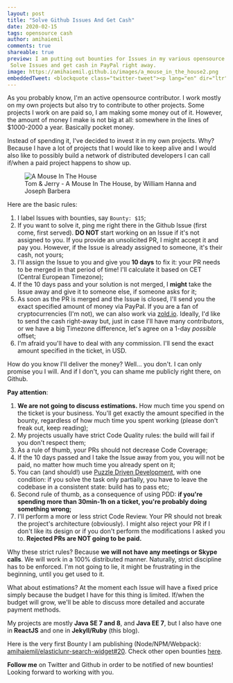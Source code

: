 ```yaml
---
layout: post
title: "Solve Github Issues And Get Cash"
date: 2020-02-15
tags: opensource cash
author: amihaiemil
comments: true
shareable: true
preview: I am putting out bounties for Issues in my various opensource projects.
 Solve Issues and get cash in PayPal right away.
image: https://amihaiemil.github.io/images/a_mouse_in_the_house2.png
embeddedTweet: <blockquote class="twitter-tweet"><p lang="en" dir="ltr">How much do you earn from doing OSS, yearly? Please vote only if you&#39;re doing OSS besides your full-time job/in your free time. <a href="https://twitter.com/github?ref_src=twsrc%5Etfw">@github</a> <a href="https://twitter.com/gitlab?ref_src=twsrc%5Etfw">@gitlab</a> <a href="https://twitter.com/hashtag/opensource?src=hash&amp;ref_src=twsrc%5Etfw">#opensource</a> <a href="https://twitter.com/hashtag/money?src=hash&amp;ref_src=twsrc%5Etfw">#money</a></p>&mdash; Mihai 🌵 (@amihaiemil) <a href="https://twitter.com/amihaiemil/status/1229409923085283329?ref_src=twsrc%5Etfw">February 17, 2020</a></blockquote> <script async src="https://platform.twitter.com/widgets.js" charset="utf-8"></script>
---
```


As you probably know, I'm an active opensource contributor. I work mostly on my
own projects but also try to contribute to other projects. Some projects I work on
are paid so, I am making some money out of it. However, the amount of money I make is not big at all: somewhere in the lines of $1000-2000 a year. Basically pocket money.

Instead of spending it, I've decided to invest it in my own projects. Why? Because
I have a lot of projects that I would like to keep alive and I would also like to possibly
build a network of distributed developers I can call if/when a paid project happens to show up.

<figure class="articleimg">
 <img src="{{page.image}}" alt="A Mouse In The House">
 <figcaption>
 Tom & Jerry - A Mouse In The House, by  William Hanna and Joseph Barbera
 </figcaption>
</figure>

Here are the basic rules:

1. I label Issues with bounties, say ``Bounty: $15``;
2. If you want to solve it, ping me right there in the Github Issue (first come, first served). **DO NOT** start working on an Issue if it's not assigned to you. If you provide an unsolicited PR, I might accept it and pay you. However, if the Issue is already assigned to someone, it's their cash, not yours;
3. I'll assign the Issue to you and give you **10 days** to fix it: your PR needs to be merged in that period of time! I'll calculate it based on CET (Central European Timezone);
4. If the 10 days pass and your solution is not merged, I **might** take the Issue away and give it to someone else, if someone asks for it;
5. As soon as the PR is merged and the Issue is closed, I'll send you the exact specified amount of money via PayPal. If you are a fan of cryptocurrencies (I'm  not), we can also work via [zold.io](http://www.zold.io/). Ideally, I'd like to send the cash right-away but, just in case I'll have many contributors, or we have a big Timezone difference, let's agree on a 1-day *possible* offset;
6. I'm afraid you'll have to deal with any commission. I'll send the exact amount specified in the ticket, in USD.

How do you know I'll deliver the money? Well... you don't. I can only promise you I will. And if I don't, you can shame me publicly right there, on Github.

**Pay attention**:

1. **We are not going to discuss estimations.** How much time you spend on the ticket is your business. You'll get exactly the amount specified in the bounty, regardless of how much time you spent working (please don't freak out, keep reading);
2. My projects usually have strict Code Quality rules: the build will fail if you don't respect them;
3. As a rule of thumb, your PRs should not decrease Code Coverage;
4. If the 10 days passed and I take the Issue away from you, you will not be paid, no matter how much time you already spent on it;
5. You can (and should!) use [Puzzle Driven Development](https://www.yegor256.com/2010/03/04/pdd.html), with one condition: if you solve the task only partially, you have to leave the codebase in a consistent state: build has to pass etc;
6. Second rule of thumb, as a consequence of using PDD: **if you're spending more than 30min-1h on a ticket, you're probably doing something wrong;**
7. I'll perform a more or less strict Code Review. Your PR should not break the project's architecture (obviously). I might also reject your PR if I don't like its design or if you don't perform the modifications I asked you to. **Rejected PRs are NOT going to be paid.**

Why these strict rules? Because **we will not have any meetings or Skype calls**. We will work in a 100% distributed manner. Naturally, strict discipline has to be enforced. I'm not going to lie,
it might be frustrating in the beginning, until you get used to it.

What about estimations? At the moment each Issue will have a fixed price simply because the budget I have for this thing is limited. If/when the budget will grow, we'll be able to discuss more detailed and accurate payment methods.

My projects are mostly **Java SE 7 and 8**, and **Java EE 7**, but I also have one in **ReactJS** and one in **Jekyll/Ruby** (this blog).

Here is the very first Bounty I am publishing (Node/NPM/Webpack): [amihaiemil/elasticlunr-search-widget#20](https://github.com/amihaiemil/elasticlunr-search-widget/issues/20). Check other open bounties [here](/bounties.html).

**Follow me** on Twitter and Github in order to be notified of new bounties! Looking forward to working with you.
